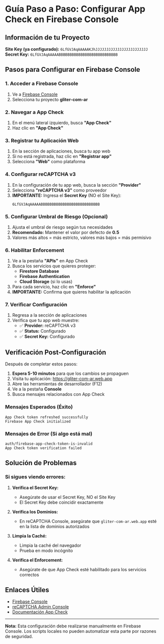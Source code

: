 # Guía Paso a Paso: Configurar App Check en Firebase Console

## Información de tu Proyecto

**Site Key (ya configurado):** `6LfGVJAqAAAAAKJhJJJJJJJJJJJJJJJJJJJJJJJJ`
**Secret Key:** `6LfGVJAqAAAAABBBBBBBBBBBBBBBBBBBBBBBBBBB`

## Pasos para Configurar en Firebase Console

### 1. Acceder a Firebase Console
1. Ve a [Firebase Console](https://console.firebase.google.com/)
2. Selecciona tu proyecto **gliter-com-ar**

### 2. Navegar a App Check
1. En el menú lateral izquierdo, busca **"App Check"**
2. Haz clic en **"App Check"**

### 3. Registrar tu Aplicación Web
1. En la sección de aplicaciones, busca tu app web
2. Si no está registrada, haz clic en **"Registrar app"**
3. Selecciona **"Web"** como plataforma

### 4. Configurar reCAPTCHA v3
1. En la configuración de tu app web, busca la sección **"Provider"**
2. Selecciona **"reCAPTCHA v3"** como proveedor
3. **IMPORTANTE:** Ingresa el **Secret Key** (NO el Site Key):
   ```
   6LfGVJAqAAAAABBBBBBBBBBBBBBBBBBBBBBBBBBB
   ```

### 5. Configurar Umbral de Riesgo (Opcional)
1. Ajusta el umbral de riesgo según tus necesidades
2. **Recomendado:** Mantener el valor por defecto de **0.5**
3. Valores más altos = más estricto, valores más bajos = más permisivo

### 6. Habilitar Enforcement
1. Ve a la pestaña **"APIs"** en App Check
2. Busca los servicios que quieres proteger:
   - **Firestore Database**
   - **Firebase Authentication**
   - **Cloud Storage** (si lo usas)
3. Para cada servicio, haz clic en **"Enforce"**
4. **IMPORTANTE:** Confirma que quieres habilitar la aplicación

### 7. Verificar Configuración
1. Regresa a la sección de aplicaciones
2. Verifica que tu app web muestre:
   - ✅ **Provider:** reCAPTCHA v3
   - ✅ **Status:** Configurado
   - ✅ **Secret Key:** Configurado

## Verificación Post-Configuración

Después de completar estos pasos:

1. **Espera 5-10 minutos** para que los cambios se propaguen
2. Visita tu aplicación: https://gliter-com-ar.web.app
3. Abre las herramientas de desarrollador (F12)
4. Ve a la pestaña **Console**
5. Busca mensajes relacionados con App Check

### Mensajes Esperados (Éxito)
```
App Check token refreshed successfully
Firebase App Check initialized
```

### Mensajes de Error (Si algo está mal)
```
auth/firebase-app-check-token-is-invalid
App Check token verification failed
```

## Solución de Problemas

### Si sigues viendo errores:

1. **Verifica el Secret Key:**
   - Asegúrate de usar el Secret Key, NO el Site Key
   - El Secret Key debe coincidir exactamente

2. **Verifica los Dominios:**
   - En reCAPTCHA Console, asegúrate que `gliter-com-ar.web.app` esté en la lista de dominios autorizados

3. **Limpia la Caché:**
   - Limpia la caché del navegador
   - Prueba en modo incógnito

4. **Verifica el Enforcement:**
   - Asegúrate de que App Check esté habilitado para los servicios correctos

## Enlaces Útiles

- [Firebase Console](https://console.firebase.google.com/)
- [reCAPTCHA Admin Console](https://www.google.com/recaptcha/admin/)
- [Documentación App Check](https://firebase.google.com/docs/app-check)

---

**Nota:** Esta configuración debe realizarse manualmente en Firebase Console. Los scripts locales no pueden automatizar esta parte por razones de seguridad.